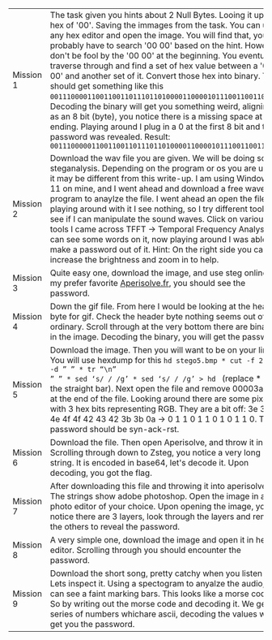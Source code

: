 |  |   |
| ------- | --------- |
|Mission 1| The task given you hints about 2 Null Bytes. Looing it up its hex of '00'. Saving the immages from the task. You can use any hex editor and open the image. You will find that, you probably have to search '00 00' based on the hint. However don't be fool by the '00 00' at the beginning. You eventually traverse through and find a set of hex value between a '00 00' and another set of it. Convert those hex into binary. You should get something like this <code>0011100001100110011011101101000011000010111001100110110</code>. Decoding the binary will get you something weird, aligning it as an 8 bit (byte), you notice there is a missing space at the ending. Playing around I plug in a 0 at the first 8 bit and the password was revealed. Result: <code>00111000001100110011011101101000011000010111001100110110</code> |
|Mission 2| Download the wav file you are given. We will be doing some steganalysis. Depending on the program or os you are using it may be different from this write-up. I am using Windows 11 on mine, and I went ahead and download a free wavepad program to anaylze the file. I went ahead an open the files, playing around with it I see nothing, so I try different tools to see if I can manipulate the sound waves. Click on various tools I came across TFFT -> Temporal Frequency Analysis. I can see some words on it, now playing around I was able to make a password out of it. Hint: On the right side you can increase the brightness and zoom in to help.|
|Mission 3| Quite easy one, download the image, and use steg online or my prefer favorite [Aperisolve.fr](https://aperisolve.fr/), you should see the password. |
|Mission 4 | Down the gif file. From here I would be looking at the header byte for gif. Check the header byte nothing seems out of the ordinary. Scroll through at the very bottom there are binary in the image. Decoding the binary, you will get the password.|
|Mission 5| Download the image. Then you will want to be on your linux. You will use hexdump for this <code>hd stego5.bmp * cut -f 2-20  -d ” ” * tr “\n” ” ” * sed ‘s/   / /g’ * sed ‘s/  / /g’ > hd </code> (replace * with the straight bar). Next open the file and remove 00003a2e at the end of the file. Looking around there are some pixels, with 3 hex bits representing RGB. They are a bit off: 3e 3f 3f 4e 4f 4f 42 43 42 3b 3b 0a -> 0  1  1  0  1  1  0  1  0  1  1  0. The password should be syn-ack-rst.|
|Mission 6| Download the file. Then open Aperisolve, and throw it in. Scrolling through down to Zsteg, you notice a very long string. It is encoded in base64, let's decode it. Upon decoding, you got the flag.|
|Mission 7| After downloading this file and throwing it into aperisolve. The strings show adobe photoshop. Open the image in a photo editor of your choice. Upon opening the image, you notice there are 3 layers, look through the layers and remove the others to reveal the password.|
|Mission 8| A very simple one, download the image and open it in hex editor. Scrolling through you should encounter the password. |
|Mission 9| Download the short song, pretty catchy when you listen to it. Lets inspect it. Using a spectogram to anyalze the audio, we can see a faint marking bars. This looks like a morse code. So by writing out the morse code and decoding it. We get a series of numbers whichare ascii, decoding the values will get you the password. |

